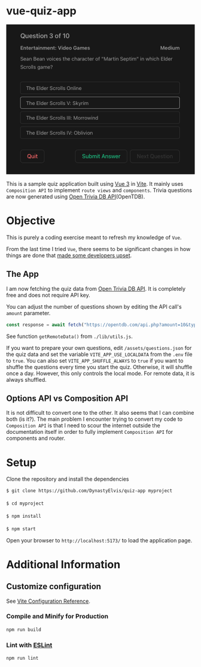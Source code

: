 # vue-quiz-app

![Quiz App](./docs/screenshot.png)

This is a sample quiz application built using [Vue 3](https://vuejs.org/guide/introduction.html) in [Vite](https://vitejs.dev/guide/). It mainly uses `Composition API` to implement `route views` and `components`.
Trivia questions are now generated using [Open Trivia DB API](https://opentdb.com/api_config.php)(OpenTDB).

# Objective

This is purely a coding exercise meant to refresh my knowledge of `Vue`.

From the last time I tried `Vue`, there seems to be significant changes in how things are done that [made some developers upset](https://www.reddit.com/r/vuejs/comments/pmpmot/rant_how_vue_3_drove_me_away/).



## The App

I am now fetching the quiz data from [Open Trivia DB API](https://opentdb.com/api_config.php).
It is completely free and does not require API key.

You can adjust the number of questions shown by editing the API call's `amount` parameter.

```javascript
const response = await fetch("https://opentdb.com/api.php?amount=10&type=multiple")
```

See function `getRemoteData()` from `./lib/utils.js`.

If you want to prepare your own questions, edit `/assets/questions.json` for the quiz data and set the variable `VITE_APP_USE_LOCALDATA` from the `.env` file to `true`. You can also set `VITE_APP_SHUFFLE_ALWAYS` to `true` if you want to shuffle the questions every time you start the quiz. Otherwise, it will shuffle once a day. However, this only controls the local mode. For remote data, it is always shuffled.


## Options API vs Composition API

It is not difficult to convert one to the other. 
It also seems that I can combine both (is it?).
The main problem I encounter trying to convert my code to `Composition API` is that I need to scour the internet outside the documentation itself in order to fully implement `Composition API` for components and router.


# Setup

Clone the repository and install the dependencies

```sh
$ git clone https://github.com/DynastyElvis/quiz-app myproject

$ cd myproject

$ npm install

$ npm start
```

Open your browser to `http://localhost:5173/` to load the application page.


# Additional Information

## Customize configuration

See [Vite Configuration Reference](https://vitejs.dev/config/).

### Compile and Minify for Production

```sh
npm run build
```

### Lint with [ESLint](https://eslint.org/)

```sh
npm run lint
```
